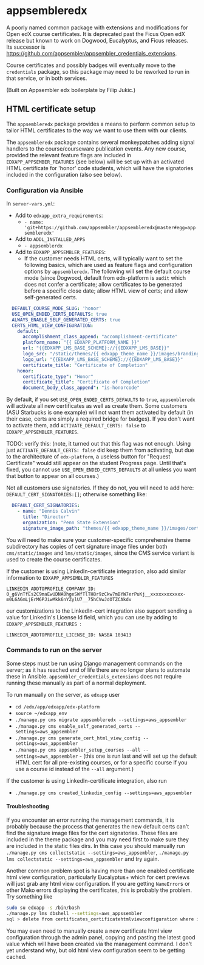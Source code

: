 # appsembleredx

A poorly named common package with extensions and modifications for Open edX course certificates.
It is deprecated past the Ficus Open edX release but known to work on Dogwood, Eucalyptus, and Ficus releases.  
Its successor is <https://github.com/appsembler/appsembler_credentials_extensions>.

Course certificates and possibly badges will eventually move to the `credentials` package, so this package may need to be reworked to run in that service, or in both services.  

(Built on Appsembler edx boilerplate by Filip Jukic.)

## HTML certificate setup

The `appsembleredx` package provides a means to perform common setup to tailor HTML certificates to the way we want to use them with our clients.  

The `appsembleredx` package contains several monkeypatches adding signal handlers to the course/courseware publication events.  Any new course, provided the relevant feature flags are included in `EDXAPP_APPSEMBER_FEATURES` (see below) will be set up with an activated HTML certificate for 'honor' code students, which will have the signatories included in the configuration (also see below).  

### Configuration via Ansible

In `server-vars.yml`:
* Add to `edxapp_extra_requirements`:
    - `- name: 'git+https://github.com/appsembler/appsembleredx@master#egg=appsembleredx'`
* Add to `ADDL_INSTALLED_APPS`
    - `- appsemblerdx`
* Add to `EDXAPP_APPSEMBLER_FEATURES`:
    - If the customer needs HTML certs, will typically want to set the following basics, which are used as feature flags and configuration options by `appsembleredx`.  The following will set the default course mode (since Dogwood, default from edx-platform is `audit` which does not confer a certificate; allow certificates to be generated before a specific close date; allow HTML view of certs; and allow self-generated certs.

```yaml
  DEFAULT_COURSE_MODE_SLUG: 'honor'
  USE_OPEN_ENDED_CERTS_DEFAULTS: true
  ALWAYS_ENABLE_SELF_GENERATED_CERTS: true
  CERTS_HTML_VIEW_CONFIGURATION:
    default:
      accomplishment_class_append: "accomplishment-certificate"
      platform_name: "{{ EDXAPP_PLATFORM_NAME }}"
      url: "{{EDXAPP_LMS_BASE_SCHEME}://{{EDXAPP_LMS_BASE}}"
      logo_src: "/static/themes/{{ edxapp_theme_name }}/images/branding/brand-logo.svg"
      logo_url: "{{EDXAPP_LMS_BASE_SCHEME}://{{EDXAPP_LMS_BASE}}"
      certificate_title: "Certificate of Completion"
    honor:
      certificate_type": "Honor" 
      certificate_title": "Certificate of Completion"
      document_body_class_append": "is-honorcode"
```

By default, if you set `USE_OPEN_ENDED_CERTS_DEFAULTS` to `true`, `appsembleredx` will activate all new certificates as well as create them.  Some customers (ASU Starbucks is one example) will not want them activated by default (in their case, certs are simply a required bridge for badges).  If you don't want to activate them, add `ACTIVATE_DEFAULT_CERTS: false` to `EDXAPP_APPSEMBLER_FEATURES`.  


TODO: verify this: (note, it turned out that this flag was not enough.  Using just `ACTIVATE_DEFAULT_CERTS: false` did keep them from activating, but due to the architecture of `edx-platform`, a useless button for "Request Certificate" would still appear on the student Progress page.  Until that's fixed, you cannot use `USE_OPEN_ENDED_CERTS_DEFAULTS` at all unless you want that button to appear on all courses.)

Not all customers use signatories.  If they do not, you will need to add here: `DEFAULT_CERT_SIGNATORIES:[]`; otherwise something like:

```yaml
  DEFAULT_CERT_SIGNATORIES:
    - name: "Dennis Calvin"
      title: "Director"
      organization: "Penn State Extension"
      signature_image_path: "themes/{{ edxapp_theme_name }}/images/cert-sig-dennis-calvin.jpg"
```

You will need to make sure your customer-specific comprehensive theme subdirectory has copies of cert signature image files under both `cms/static/images` and `lms/static/images`, since the CMS service variant is used to create the course certificates.

If the customer is using LinkedIn-certificate integration, also add similar information to `EDXAPP_APPSEMBLER_FEATURES`
```
LINKEDIN_ADDTOPROFILE_COMPANY_ID: 0_g6VnTfEs2C9maEwUDNA0hgeSWfTlTH8r9zCkw7mBYW7erPuKj__xxxxxxxxxxxx-m0L6A6mLjErM6PJiwMkk6nYZylU7__75hCVwJdOTZCAkdv
```
our customizations to the LinkedIn-cert integration also support sending a value for LinkedIn's License Id field, which you can use by adding to `EDXAPP_APPSEMBLER_FEATURES `:

```
LINKEDIN_ADDTOPROFILE_LICENSE_ID: NASBA 103413
```

### Commands to run on the server

Some steps must be run using Django management commands on the server; as it has reached end of life there are no longer plans to automate these in Ansible.  `appsembler_credentials_extensions` does not require running these manually as part of a normal deployment.  

To run manually on the server, as `edxapp` user
* `cd /edx/app/edxapp/edx-platform`
* `source ~/edxapp_env`
* `./manage.py cms migrate appsembleredx --settings=aws_appsembler`
* `./manage.py cms enable_self_generated_certs --settings=aws_appsembler`
* `./manage.py cms generate_cert_html_view_config --settings=aws_appsembler`
* `./manage.py cms appsembler_setup_courses --all --settings=aws_appsembler` - (this one is run last and will set up the default HTML cert for all pre-existing courses, or for a specific course if you use a course id instead of the `--all` argument.)

If the customer is using LinkedIn-certificate integration, also run
* `./manage.py cms created_linkedin_config --settings=aws_appsembler`

#### Troubleshooting

If you encounter an error running the management commands, it is probably because the process that generates the new default certs can't find the signature image files for the cert signatories. These files are included in the theme package and you may need first to make sure they are included in the static files dirs.  In this case you should manually run `./manage.py cms collectstatic --settings=aws_appsembler`, `./manage.py lms collectstatic --settings=aws_appsembler` and try again.

Another common problem spot is having more than one enabled certificate html view configuration, particularly Eucalyptus+ which for cert previews will just grab any html view configuration.  If you are getting `NameError`s or other Mako errors displaying the certificates, this is probably the problem. Try something like 

```bash
sudo su edxapp -s /bin/bash
./manage.py lms dbshell --settings=aws_appssembler
sql > delete from certificates_certificatehtmlviewconfiguration where id != (YOUR GOOD ID)
```

You may even need to manually create a new certificate html view configuration through the admin panel, copying and pasting the latest good value which will have been created via the management command.  I don't yet understand why, but old html view configuration seem to be getting cached.
